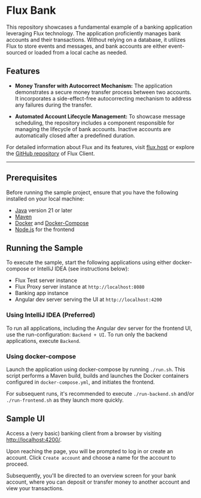 # Flux Bank

This repository showcases a fundamental example of a banking application leveraging Flux technology. The application
proficiently manages bank accounts and their transactions. Without relying on a database, it utilizes Flux to store
events and messages, and bank accounts are either event-sourced or loaded from a local cache as needed.

## Features

- **Money Transfer with Autocorrect Mechanism:** The application demonstrates a secure money transfer process between
  two accounts. It incorporates a side-effect-free autocorrecting mechanism to address any failures during the transfer.

- **Automated Account Lifecycle Management:** To showcase message scheduling, the repository includes a component
  responsible for managing the lifecycle of bank accounts. Inactive accounts are automatically closed after a predefined
  duration.

For detailed information about Flux and its features, visit [flux.host](https://flux.host) or explore
the [GitHub repository](https://github.com/flux-capacitor-io/flux-capacitor-client) of Flux Client.

---

## Prerequisites

Before running the sample project, ensure that you have the following installed on your local machine:

- [Java](https://openjdk.java.net/install/) version 21 or later
- [Maven](https://maven.apache.org)
- [Docker](https://docs.docker.com/get-docker/) and [Docker-Compose](https://docs.docker.com/compose/install/)
- [Node.js](https://docs.npmjs.com/downloading-and-installing-node-js-and-npm) for the frontend

## Running the Sample

To execute the sample, start the following applications using either docker-compose or IntelliJ IDEA (see instructions
below):

- Flux Test server instance
- Flux Proxy server instance at `http://localhost:8080`
- Banking app instance
- Angular dev server serving the UI at `http://localhost:4200`

### Using IntelliJ IDEA (Preferred)

To run all applications, including the Angular dev server for the frontend UI, use the
run-configuration: `Backend + UI`. To run only the backend applications, execute `Backend`.

### Using docker-compose

Launch the application using docker-compose by running `./run.sh`. This script performs a Maven build, builds and
launches the Docker containers configured in `docker-compose.yml`, and initiates the frontend.

For subsequent runs, it's recommended to execute `./run-backend.sh` and/or `./run-frontend.sh` as they launch more
quickly.

## Sample UI

Access a (very basic) banking client from a browser by visiting [http://localhost:4200/](http://localhost:4200/).

Upon reaching the page, you will be prompted to log in or create an account. Click `Create account` and choose a name
for the account to proceed.

Subsequently, you'll be directed to an overview screen for your bank account, where you can deposit or transfer money to
another account and view your transactions.
